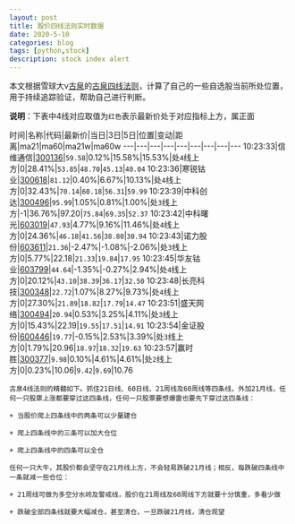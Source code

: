 ```yaml
---
layout: post
title: 股价四线法则实时数据
date: 2020-5-10
categories: blog
tags: [python,stock]
description: stock index alert
---
```



本文根据雪球大v[古泉](https://xueqiu.com/u/7148646888)的[古泉四线法则](https://xueqiu.com/7148646888/130498192)，计算了自己的一些自选股当前所处位置，用于持续追踪验证，帮助自己进行判断。

**说明**：下表中4线对应取值为`红色`表示最新价处于对应指标上方，属正面

时间|名称|代码|最新价|当日|3日|5日|位置|变动|距离|ma21|ma60|ma21w|ma60w
---|---|---|---|---|---|---|---|---
10:23:33|信维通信|[300136](https://xueqiu.com/S/SZ300136)|`59.58`|0.12%|15.58%|15.53%|处`4`线上方|0|28.41%|`53.85`|`48.70`|`45.13`|`40.04`
10:23:36|寒锐钴业|[300618](https://xueqiu.com/S/SZ300618)|`81.12`|0.40%|6.67%|10.13%|处`4`线上方|0|32.43%|`70.14`|`60.18`|`56.31`|`59.99`
10:23:39|中科创达|[300496](https://xueqiu.com/S/SZ300496)|`95.99`|1.05%|0.81%|1.00%|处`3`线上方|-1|36.76%|97.20|`75.84`|`69.35`|`52.37`
10:23:42|中科曙光|[603019](https://xueqiu.com/S/SH603019)|`47.93`|4.77%|9.16%|11.46%|处`4`线上方|0|24.36%|`46.18`|`41.56`|`38.80`|`30.94`
10:23:43|诺力股份|[603611](https://xueqiu.com/S/SH603611)|`21.36`|-2.47%|-1.08%|-2.06%|处`3`线上方|0|5.77%|22.18|`21.33`|`19.84`|`17.95`
10:23:45|华友钴业|[603799](https://xueqiu.com/S/SH603799)|`44.64`|-1.35%|-0.27%|2.94%|处`4`线上方|0|20.12%|`43.10`|`38.39`|`36.17`|`32.50`
10:23:48|长亮科技|[300348](https://xueqiu.com/S/SZ300348)|`22.72`|1.07%|8.27%|9.73%|处`4`线上方|0|27.30%|`21.89`|`18.82`|`17.79`|`14.47`
10:23:51|盛天网络|[300494](https://xueqiu.com/S/SZ300494)|`20.94`|0.53%|3.25%|4.11%|处`3`线上方|0|15.43%|22.19|`19.55`|`17.51`|`14.91`
10:23:54|金证股份|[600446](https://xueqiu.com/S/SH600446)|`19.77`|-0.15%|2.53%|3.39%|处`3`线上方|0|1.79%|20.96|`18.97`|`18.32`|`19.63`
10:23:57|赢时胜|[300377](https://xueqiu.com/S/SZ300377)|`9.98`|0.10%|4.61%|4.61%|处`2`线上方|0|0.23%|10.06|`9.42`|`9.69`|10.76

```
古泉4线法则的精髓如下。抓住21日线、60日线、21周线及60周线等四条线，外加21月线，任何一只股票上涨都要穿过这四条线，任何一只股票要想爆雷也要先下穿过这四条线：

+ 当股价爬上四条线中的两条可以少量建仓

+ 爬上四条线中的三条可以加大仓位

+ 爬上四条线中的四条可以全仓

任何一只大牛，其股价都会坚守在21月线上方，不会轻易跌破21月线；相反，每跌破四条线中一条就减一些仓位：

+ 21周线可做为多空分水岭及警戒线，股价在21周线及60周线下方就要十分慎重，多看少做

+ 跌破全部四条线就要大幅减仓，甚至清仓，一旦跌破21月线，清仓观望
```